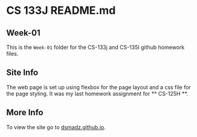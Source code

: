 # CS 133J README.md

## Week-01
This is the `Week-01` folder for the CS-133j and CS-135I github homework files.

## Site Info
The web page is set up using flexbox for the page layout and a css file for the page styling.
It was my last homework assignment for ** CS-125H **.

## More Info
To view the site go to [dsmadz.github.io](https://dsmadz.github.io).
